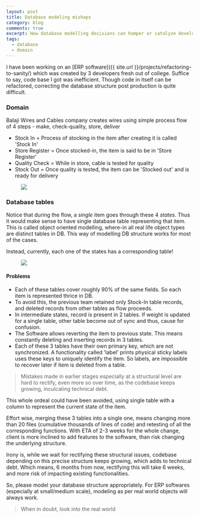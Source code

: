 ```yaml
---
layout: post
title: Database modeling mishaps
category: blog
comments: true
excerpt: How database modelling decisions can hamper or catalyze development and maintenance 
tags: 
  - database
  - domain
---
```


I have been working on an [ERP software]({{ site.url }}/projects/refactoring-to-sanity/) which was created by 3 developers fresh
out of college. Suffice to say, code base I got was inefficient. Though code in itself can be refactored, correcting the 
 database structure post production is quite difficult. 
 
### Domain

Balaji Wires and Cables company creates wires using simple process flow of 4 steps - make, check-quality, store, deliver

- Stock In = Process of stocking in the item after creating it is called 'Stock In'
- Store Register = Once stocked-in, the item is said to be in 'Store Register'
- Quality Check = While in store, cable is tested for quality
- Stock Out = Once quality is tested, the item can be 'Stocked out' and is ready for delivery

<figure>
    <a href="{{ site.url }}/images/blog/balaji/balaji-flow.png"><img src="{{ site.url }}/images/blog/balaji/balaji-flow.png"></a>
</figure>

### Database tables

Notice that during the flow, a *single* item goes through these 4 *states*. Thus it would make sense to have single database table
representing that item. This is called object oriented modelling, where-in all real life object types are distinct tables in DB. 
This way of modelling DB structure works for most of the cases.

Instead, currently, each one of the states has a corresponding table!

<figure>
    <a href="{{ site.url }}/images/blog/balaji/database-modeling.png"><img src="{{ site.url }}/images/blog/balaji/database-modeling.png"></a>
</figure>

#### Problems

- Each of these tables cover roughly 90% of the same fields. So each item is represented thrice in DB.
- To avoid this, the previous team retained only Stock-In table records, and deleted records from other tables as flow proceeds.
- In intermediate states, record is present in 2 tables. If weight is updated for a single table, other table become out of sync and thus, cause for confusion. 
- The Software allows reverting the item to previous state. This means constantly deleting and inserting records in 3 tables.  
- Each of these 3 tables have their own primary key, which are not synchronized. A functionality called 'label' prints physical sticky labels uses these keys to uniquely identify the item. So labels, are impossible to recover later if item is deleted from a table.  

> Mistakes made in earlier stages especially at a structural level are hard to rectify, even more so over time, as the codebase keeps growing, inculcating technical debt.
 
 This whole ordeal could have been avoided, using single table with a column to represent the current state of the item. 
 
 Effort wise, merging these 3 tables into a single one, means changing more than 20 files (cumulative thousands of lines of code) and retesting of 
 all the corresponding functions. With ETA of 2-3 weeks for the whole change, client is more inclined to add features to the software, than risk changing the underlying structure.
  
  Irony is, while we wait for rectifying these structural issues, codebase depending on this precise structure keeps growing, which adds to technical debt. 
  Which means, 6 months from now, rectifying this will take 6 weeks, and more risk of impacting existing functionalities.     
  
So, please model your database structure appropriately. For ERP softwares (especially at small/medium scale), modeling as per real world objects will always work.

> When in doubt, look into the real world
